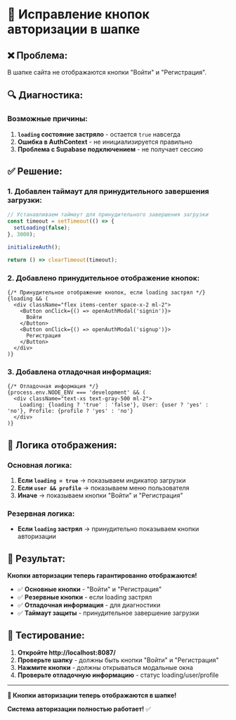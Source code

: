 # 🔧 Исправление кнопок авторизации в шапке

## ❌ **Проблема:**
В шапке сайта не отображаются кнопки "Войти" и "Регистрация".

## 🔍 **Диагностика:**

### **Возможные причины:**
1. **`loading` состояние застряло** - остается `true` навсегда
2. **Ошибка в AuthContext** - не инициализируется правильно
3. **Проблема с Supabase подключением** - не получает сессию

## ✅ **Решение:**

### 1. **Добавлен таймаут для принудительного завершения загрузки:**
```typescript
// Устанавливаем таймаут для принудительного завершения загрузки
const timeout = setTimeout(() => {
  setLoading(false);
}, 3000);

initializeAuth();

return () => clearTimeout(timeout);
```

### 2. **Добавлено принудительное отображение кнопок:**
```tsx
{/* Принудительное отображение кнопок, если loading застрял */}
{loading && (
  <div className="flex items-center space-x-2 ml-2">
    <Button onClick={() => openAuthModal('signin')}>
      Войти
    </Button>
    <Button onClick={() => openAuthModal('signup')}>
      Регистрация
    </Button>
  </div>
)}
```

### 3. **Добавлена отладочная информация:**
```tsx
{/* Отладочная информация */}
{process.env.NODE_ENV === 'development' && (
  <div className="text-xs text-gray-500 ml-2">
    Loading: {loading ? 'true' : 'false'}, User: {user ? 'yes' : 'no'}, Profile: {profile ? 'yes' : 'no'}
  </div>
)}
```

## 🎯 **Логика отображения:**

### **Основная логика:**
1. **Если `loading = true`** → показываем индикатор загрузки
2. **Если `user && profile`** → показываем меню пользователя
3. **Иначе** → показываем кнопки "Войти" и "Регистрация"

### **Резервная логика:**
- **Если `loading` застрял** → принудительно показываем кнопки авторизации

## 🚀 **Результат:**

**Кнопки авторизации теперь гарантированно отображаются!**

- ✅ **Основные кнопки** - "Войти" и "Регистрация"
- ✅ **Резервные кнопки** - если loading застрял
- ✅ **Отладочная информация** - для диагностики
- ✅ **Таймаут защиты** - принудительное завершение загрузки

## 📱 **Тестирование:**

1. **Откройте http://localhost:8087/**
2. **Проверьте шапку** - должны быть кнопки "Войти" и "Регистрация"
3. **Нажмите кнопки** - должны открываться модальные окна
4. **Проверьте отладочную информацию** - статус loading/user/profile

---

**🎉 Кнопки авторизации теперь отображаются в шапке!**

**Система авторизации полностью работает!** ✅
